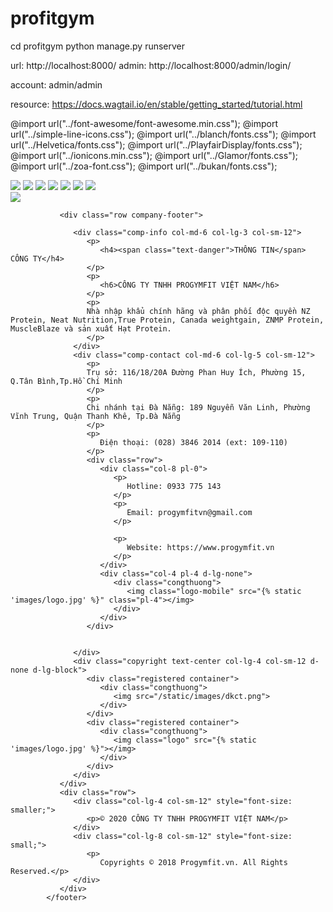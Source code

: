 # profitgym

cd profitgym
python manage.py runserver



url: http://localhost:8000/
admin: http://localhost:8000/admin/login/

account: admin/admin



resource: https://docs.wagtail.io/en/stable/getting_started/tutorial.html






@import url("../font-awesome/font-awesome.min.css");
@import url("../simple-line-icons.css");
@import url("../blanch/fonts.css");
@import url("../Helvetica/fonts.css");
@import url("../PlayfairDisplay/fonts.css");
@import url("../ionicons.min.css");
@import url("../Glamor/fonts.css");
@import url("../zoa-font.css");
@import url("../bukan/fonts.css");



 <footer class="container">
               <div class="brand pt-2">
                  <img class="img-nz" src="{% static 'images/nz.png' %}"></img>
                  <img src="{% static 'images/true.png' %}"></img>
                  <img src="{% static 'images/neat.jpg' %}"></img>
                  <img src="{% static 'images/mb.png' %}"></img>
                  <img src="{% static 'images/hatngucoc.jpg' %}"></img>
                  <img src="{% static 'images/hatlungtung.jpg' %}"></img>
                  <img src="{% static 'images/hatprotein.jpg' %}"></img>
                  <div class="copyright text-center d-lg-none">
                  <div class="registered container">
                     <div class="congthuong">
                        <img src="/static/images/dkct.png">
                     </div>
                  </div>
               </div>
               </div>
               
               <div class="row company-footer">
                  
                  <div class="comp-info col-md-6 col-lg-3 col-sm-12">
                     <p>
                        <h4><span class="text-danger">THÔNG TIN</span> CÔNG TY</h4>
                     </p>
                     <p>
                        <h6>CÔNG TY TNHH PROGYMFIT VIỆT NAM</h6>
                     </p>
                     <p>
                     Nhà nhập khẩu chính hãng và phân phối độc quyền NZ Protein, Neat Nutrition,True Protein, Canada weightgain, ZNMP Protein, MuscleBlaze và sản xuất Hạt Protein.
                     </p>
                  </div>
                  <div class="comp-contact col-md-6 col-lg-5 col-sm-12">
                     <p>
                     Trụ sở: 116/18/20A Đường Phan Huy Ích, Phường 15, Q.Tân Bình,Tp.Hồ Chí Minh
                     </p>
                     <p>
                     Chi nhánh tại Đà Nẵng: 189 Nguyễn Văn Linh, Phường Vĩnh Trung, Quận Thanh Khê, Tp.Đà Nẵng
                     </p>
                     <p>
                        Điện thoại: (028) 3846 2014 (ext: 109-110)
                     </p>
                     <div class="row">
                        <div class="col-8 pl-0">
                           <p>
                              Hotline: 0933 775 143
                           </p>
                           <p>
                              Email: progymfitvn@gmail.com
                           </p>
                           
                           <p>
                              Website: https://www.progymfit.vn
                           </p>
                        </div>
                        <div class="col-4 pl-4 d-lg-none">
                           <div class="congthuong">
                              <img class="logo-mobile" src="{% static 'images/logo.jpg' %}" class="pl-4"></img>
                           </div>
                        </div>
                     </div>
                     
                     
                  </div>
                  <div class="copyright text-center col-lg-4 col-sm-12 d-none d-lg-block">
                     <div class="registered container">
                        <div class="congthuong">
                           <img src="/static/images/dkct.png">
                        </div>
                     </div>
                     <div class="registered container">
                        <div class="congthuong">
                           <img class="logo" src="{% static 'images/logo.jpg' %}"></img>
                        </div>
                     </div>
                  </div>
               </div>
               <div class="row">
                  <div class="col-lg-4 col-sm-12" style="font-size: smaller;">
                     <p>© 2020 CÔNG TY TNHH PROGYMFIT VIỆT NAM</p>
                  </div>
                  <div class="col-lg-8 col-sm-12" style="font-size: small;">
                     <p>
                        Copyrights © 2018 Progymfit.vn. All Rights Reserved.</p>
                  </div>
               </div>
            </footer>
